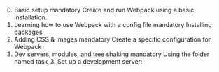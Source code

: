 0. Basic setup
mandatory
Create and run Webpack using a basic installation.
1. Learning how to use Webpack with a config file
mandatory
Installing packages
2. Adding CSS & Images
mandatory
Create a specific configuration for Webpack
3. Dev servers, modules, and tree shaking
mandatory
Using the folder named task_3. Set up a development server:
